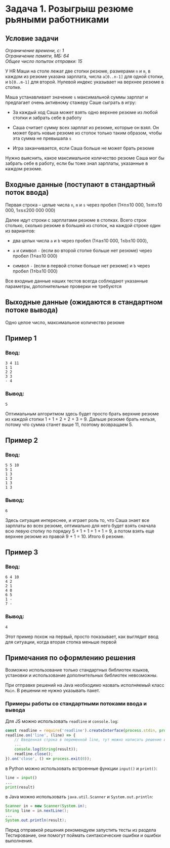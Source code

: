 # Задача 1. Розыгрыш резюме рьяными работниками

## Условие задачи

*Ограничение времени, с:	        1*  
*Ограничение памяти, МБ:	        64*  
*Общее число попыток отправки:	  15*

У HR Маши на столе лежат две стопки резюме, размерами `n` и `m`, в каждом из резюме указана зарплата, числа `a[0..n-1]` для одной стопки, и `b[0..m-1]` для второй. Нулевой индекс указывает на верхнее резюме в стопке.


Маша устанавливает значение `s` максимальной суммы зарплат и предлагает очень активному стажеру Саше сыграть в игру:

- За каждый ход Саша может взять одно верхнее резюме из любой стопки и забрать себе в работу

- Саша считает сумму всех зарплат из резюме, которые он взял. Он может брать новые резюме из стопок только таким образом, чтобы эта сумма не превышала `s`

- Игра заканчивается, если Саша больше не может брать резюме

Нужно выяснить, какое максимальное количество резюме Саша мог бы забрать себе в работу, если бы тоже знал зарплаты, указанные в каждом резюме.


## Входные данные (поступают в стандартный поток ввода)

Первая строка – целые числа `n`, `m` и `s` через пробел (1≤n≤10 000, 1≤m≤10 000, 1≤s≤200 000 000)

Далее идут строки с зарплатами резюме в стопках. Всего строк столько, сколько резюме в большей из стопок, на каждой строке один из вариантов:

- два целых числа `a` и `b` через пробел (1≤a≤10 000, 1≤b≤10 000),

- `a` и символ `-` (если во второй стопке больше нет резюме) через пробел (1≤a≤10 000)
- символ `-` (если в первой стопке больше нет резюме) и `b` через пробел (1≤b≤10 000)

Все входные данные наших тестов всегда соблюдают указанные параметры, дополнительные проверки не требуются


## Выходные данные (ожидаются в стандартном потоке вывода)

Одно целое число, максимальное количество резюме


## Пример 1
### Ввод:
```
3 4 11
1 1
2 2
3 3
- 4
```
### Вывод:
```
5
```
Оптимальным алгоритмом здесь будет просто брать верхние резюме из каждой стопки 1 + 1 + 2 + 2 + 3 = 9. Дальше резюме брать нельзя, потому что сумма станет выше 11, поэтому возвращаем 5.


## Пример 2
### Ввод:
```
5 5 10
5 1
1 3
1 3
1 3
1 3
```
### Вывод:
```
6
```
Здесь ситуация интереснее, и играет роль то, что Саша знает все зарплаты во всех резюме, оптимально для него будет взять сначала всю левую стопку по порядку 5 + 1 + 1 + 1 + 1 = 9, а потом взять еще верхнее резюме из правой 9 + 1 = 10. Итого 6 резюме.


## Пример 3
### Ввод:
```
6 4 10
4 2
2 1
4 8
6 5
1 -
7 -
```
### Вывод:
```
4
```
Этот пример похож на первый, просто показывает, как выглядит ввод для ситуации, когда вторая стопка меньше первой

## Примечания по оформлению решения
Возможно использование только стандартных библиотек языков, установки и использование дополнительных библиотек невозможны.

При отправке решений на Java необходимо назвать исполняемый класс `Main`. В решении не нужно указывать пакет.

### Примеры работы со стандартными потоками ввода и вывода
Для JS можно использовать `readline` и `console.log`:
``` javascript
const readline = require('readline').createInterface(process.stdin, process.stdout);
readline.on('line', (line) => {
    // Введенная строка в переменной line, тут можно написать решение и вывести его с помощью console.log
    ...
    console.log(String(result));
    readline.close();
}).on('close', () => process.exit(0));
```

в Python можно использовать встроенные функции `input()` и `print()`:
``` python
line = input()
...
print(result)
```

в Java можно использовать `java.util.Scanner` и `System.out.println`:
``` java
Scanner in = new Scanner(System.in);
String line = in.nextLine();
...
System.out.println(result);
```

Перед отправкой решения рекомендуем запустить тесты из раздела Тестирование, они помогут поймать синтаксические ошибки и ошибки выполнения.